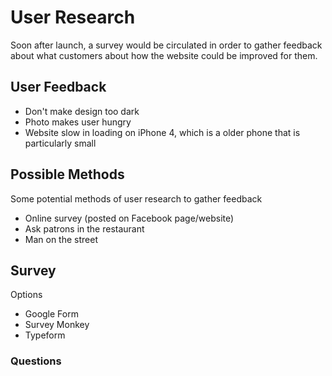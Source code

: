 # User Research

Soon after launch, a survey would be circulated in order to gather feedback about what customers about how the website could be improved for them. 

## User Feedback

* Don't make design too dark
* Photo makes user hungry
* Website slow in loading on iPhone 4, which is a older phone that is particularly small

## Possible Methods

Some potential methods of user research to gather feedback
* Online survey (posted on Facebook page/website)
* Ask patrons in the restaurant
* Man on the street

## Survey

Options
* Google Form
* Survey Monkey
* Typeform

### Questions

